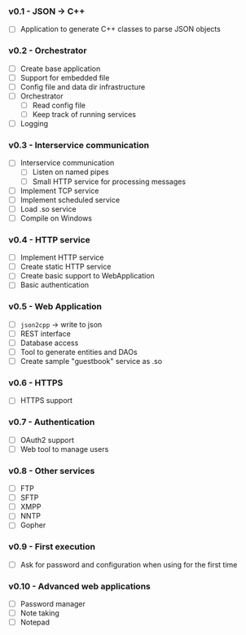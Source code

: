 ### v0.1 - JSON -> C++

- [ ] Application to generate C++ classes to parse JSON objects

### v0.2 - Orchestrator

- [ ] Create base application
- [ ] Support for embedded file
- [ ] Config file and data dir infrastructure
- [ ] Orchestrator
  - [ ] Read config file
  - [ ] Keep track of running services
- [ ] Logging

### v0.3 - Interservice communication

- [ ] Interservice communication
  - [ ] Listen on named pipes
  - [ ] Small HTTP service for processing messages
- [ ] Implement TCP service
- [ ] Implement scheduled service
- [ ] Load .so service
- [ ] Compile on Windows

### v0.4 - HTTP service

- [ ] Implement HTTP service
- [ ] Create static HTTP service
- [ ] Create basic support to WebApplication
- [ ] Basic authentication

### v0.5 - Web Application

- [ ] `json2cpp` -> write to json
- [ ] REST interface
- [ ] Database access
- [ ] Tool to generate entities and DAOs
- [ ] Create sample "guestbook" service as .so

### v0.6 - HTTPS

- [ ] HTTPS support

### v0.7 - Authentication

- [ ] OAuth2 support
- [ ] Web tool to manage users

### v0.8 - Other services

- [ ] FTP
- [ ] SFTP
- [ ] XMPP
- [ ] NNTP
- [ ] Gopher

### v0.9 - First execution

- [ ] Ask for password and configuration when using for the first time

### v0.10 - Advanced web applications

- [ ] Password manager
- [ ] Note taking
- [ ] Notepad
